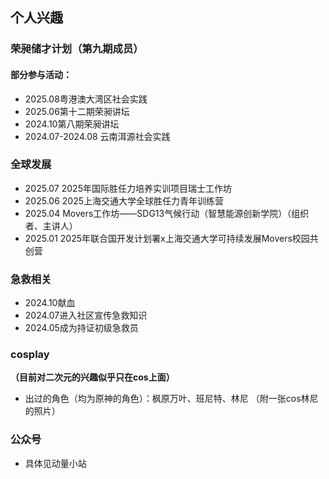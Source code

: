 ## 个人兴趣
### 荣昶储才计划（第九期成员）
#### 部分参与活动：
- 2025.08粤港澳大湾区社会实践
- 2025.06第十二期荣昶讲坛
- 2024.10第八期荣昶讲坛
- 2024.07-2024.08 云南洱源社会实践

### 全球发展
- 2025.07 2025年国际胜任力培养实训项目瑞士工作坊
- 2025.06 2025上海交通大学全球胜任力青年训练营
- 2025.04 Movers工作坊——SDG13气候行动（智慧能源创新学院）（组织者、主讲人）
- 2025.01 2025年联合国开发计划署x上海交通大学可持续发展Movers校园共创营

### 急救相关
- 2024.10献血
- 2024.07进入社区宣传急救知识
- 2024.05成为持证初级急救员

### cosplay
**（目前对二次元的兴趣似乎只在cos上面）**
- 出过的角色（均为原神的角色）：枫原万叶、班尼特、林尼
（附一张cos林尼的照片）

### 公众号
- 具体见动量小站